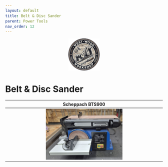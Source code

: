```yaml
---
layout: default
title: Belt & Disc Sander
parent: Power Tools
nav_order: 12
---
```


<p align="center"> <img src="../media/www_logo.png" width="20%" height="20%"/> </p>

# Belt & Disc Sander


|                                                              Scheppach BTS900                                                              |
|:------------------------------------------------------------------------------------------------------------------------------------------:|
| [<img alt="image" height="25%" src="/media/Belt_Disc_Sander_1.jpg" width="50%"/>](https://garlatti.github.io/media/Belt_Disc_Sander_1.jpg) | 